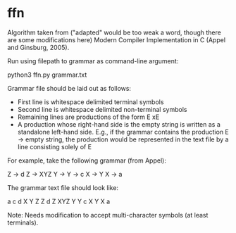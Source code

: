# ffn

Algorithm taken from ("adapted" would be too weak a word, though there are
some modifications here) Modern Compiler Implementation in C (Appel and
Ginsburg, 2005).

Run using filepath to grammar as command-line argument:

python3 ffn.py grammar.txt

Grammar file should be laid out as follows:

- First line is whitespace delimited terminal symbols
- Second line is whitespace delimited non-terminal symbols
- Remaining lines are productions of the form E xE
- A production whose right-hand side is the empty string is written
  as a standalone left-hand side. E.g., if the grammar contains the
  production E -> empty string, the production would be represented
  in the text file by a line consisting solely of E

For example, take the following grammar (from Appel):

Z -> d
Z -> XYZ
Y ->
Y -> c
X -> Y
X -> a

The grammar text file should look like:

a c d
X Y Z
Z d
Z XYZ
Y
Y c
X Y
X a

Note: Needs modification to accept multi-character symbols (at least terminals).

